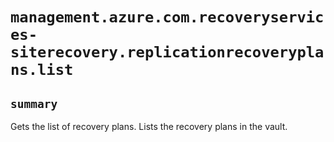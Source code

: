 # `management.azure.com.recoveryservices-siterecovery.replicationrecoveryplans.list`

## `summary`
Gets the list of recovery plans. Lists the recovery plans in the vault.


